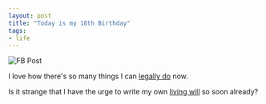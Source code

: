 ```yaml
---
layout: post
title: "Today is my 18th Birthday"
tags:
- life
---
```


![FB Post](http://f.cl.ly/items/3U1P0Q393J3n2F3h0t0d/Screen%20Shot%202012-09-22%20at%208.56.02%20PM.png)

I love how there's so many things I can [legally do](https://scatterbeams.wordpress.com/2010/09/28/things-you-can-do-when-you-turn-18/) now.

Is it strange that I have the urge to write my own [living will](https://en.wikipedia.org/wiki/Advance_health_care_directive) so soon already?

